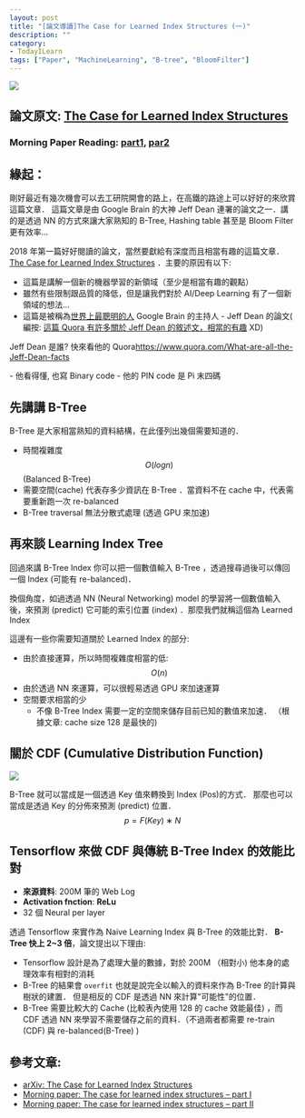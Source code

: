 ```yaml
---
layout: post
title: "[論文導讀]The Case for Learned Index Structures (一)"
description: ""
category: 
- TodayILearn
tags: ["Paper", "MachineLearning", "B-tree", "BloomFilter"]
---
```




![](https://adriancolyer.files.wordpress.com/2018/01/learned-index-fig-1.jpeg?w=520&zoom=2)

## 論文原文: [The Case for Learned Index Structures](https://arxiv.org/abs/1712.01208)

### **Morning Paper Reading**: [part1](https://blog.acolyer.org/2018/01/08/the-case-for-learned-index-structures-part-i/), [par2](https://blog.acolyer.org/2018/01/09/the-case-for-learned-index-structures-part-ii/)

## 緣起：

剛好最近有幾次機會可以去工研院開會的路上，在高鐵的路途上可以好好的來欣賞這篇文章． 這篇文章是由 Google Brain 的大神 Jeff Dean 連署的論文之一．講的是透過 NN 的方式來讓大家熟知的 B-Tree, Hashing table 甚至是 Bloom Filter 更有效率...

2018 年第一篇好好閱讀的論文，當然要獻給有深度而且相當有趣的這篇文章．[The Case for Learned Index Structures](https://arxiv.org/abs/1712.01208) ．主要的原因有以下:

- 這篇是講解一個新的機器學習的新領域（至少是相當有趣的觀點）
- 雖然有些限制跟品質的降低，但是讓我們對於 AI/Deep Learning 有了一個新領域的想法...
- 這篇是被稱為[世界上最聰明的人](https://www.quora.com/What-are-all-the-Jeff-Dean-facts) Google Brain 的主持人 - Jeff Dean 的論文( 編按: [這篇 Quora 有許多關於 Jeff Dean 的敘述文，相當的有趣](https://www.quora.com/What-are-all-the-Jeff-Dean-facts)  XD)

Jeff Dean 是誰? 快來看他的 Quora<https://www.quora.com/What-are-all-the-Jeff-Dean-facts>

\- 他看得懂, 也寫 Binary code
\- 他的 PIN code 是 Pi 末四碼

## 先講講 B-Tree 

B-Tree 是大家相當熟知的資料結構，在此僅列出幾個需要知道的．

- 時間複雜度 $$ O(log n) $$  (Balanced B-Tree)
- 需要空間(cache) 代表存多少資訊在 B-Tree ．當資料不在 cache 中，代表需要重新跑一次 re-balanced
- B-Tree traversal 無法分散式處理 (透過 GPU 來加速)

## 再來談 Learning Index Tree

回過來講 B-Tree Index 你可以把一個數值輸入 B-Tree ，透過搜尋過後可以傳回一個 Index (可能有 re-balanced)．

換個角度，如過透過 NN (Neural Networking) model 的學習將一個數值輸入後，來預測 (predict) 它可能的索引位置 (index) ．那麼我們就稱這個為 Learned Index 

這邊有一些你需要知道關於 Learned Index 的部分:

- 由於直接運算，所以時間複雜度相當的低:  $$O(n)$$ 
- 由於透過 NN 來運算，可以很輕易透過 GPU 來加速運算
- 空間要求相當的少 
  - 不像 B-Tree Index 需要一定的空間來儲存目前已知的數值來加速． （根據文章: cache size 128 是最快的)

## 關於 CDF (Cumulative Distribution Function)

![](https://adriancolyer.files.wordpress.com/2018/01/learned-index-fig-2.jpeg?w=520&zoom=2)

B-Tree 就可以當成是一個透過 Key 值來轉換到 Index (Pos)的方式． 那麼也可以當成是透過 Key 的分佈來預測 (predict) 位置．
$$
p = F(Key) ∗ N
$$

##  Tensorflow 來做 CDF 與傳統 B-Tree Index 的效能比對

- **來源資料**: 200M 筆的 Web Log
- **Activation fnction**: **ReLu**
- 32 個 Neural per layer

透過 Tensorflow 來實作為 Naive Learning Index 與 B-Tree 的效能比對． **B-Tree 快上 2~3 倍**，論文提出以下理由:

- Tensorflow 設計是為了處理大量的數據，對於 200M （相對小) 他本身的處理效率有相對的消耗
- B-Tree 的結果會 `overfit` 也就是說完全以輸入的資料來作為 B-Tree 的計算與樹狀的建置． 但是相反的 CDF 是透過 NN 來計算"可能性"的位置．
- B-Tree 需要比較大的 Cache (比較表內使用 128 的 cache 效能最佳) ，而 CDF 透過 NN 來學習不需要儲存之前的資料．（不過兩者都需要 re-train (CDF) 與 re-balanced(B-Tree) )

## 參考文章:

- [arXiv: The Case for Learned Index Structures](https://arxiv.org/abs/1712.01208)
- [Morning paper: The case for learned index structures – part I](https://blog.acolyer.org/2018/01/08/the-case-for-learned-index-structures-part-i/)
- [Morning paper: The case for learned index structures – part II](https://blog.acolyer.org/2018/01/09/the-case-for-learned-index-structures-part-ii/)